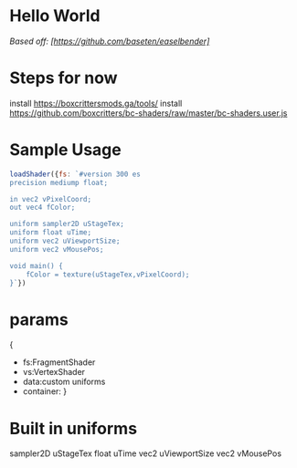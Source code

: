 # Hello World

*Based off: [https://github.com/baseten/easelbender]*

# Steps for now
install https://boxcrittersmods.ga/tools/
install https://github.com/boxcritters/bc-shaders/raw/master/bc-shaders.user.js
# Sample Usage
```js
loadShader({fs: `#version 300 es
precision mediump float;

in vec2 vPixelCoord;
out vec4 fColor;

uniform sampler2D uStageTex;
uniform float uTime;
uniform vec2 uViewportSize;
uniform vec2 vMousePos;

void main() {
	fColor = texture(uStageTex,vPixelCoord);
}`})
```

# params
{
* fs:FragmentShader
* vs:VertexShader
* data:custom uniforms
* container:
}

# Built in uniforms
sampler2D uStageTex
float uTime
vec2 uViewportSize
vec2 vMousePos
